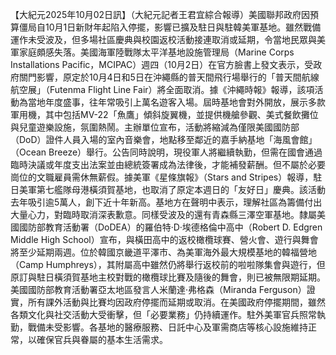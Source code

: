 【大紀元2025年10月02日訊】（大紀元記者王君宜綜合報導）美國聯邦政府因預算僵局自10月1日新財年起陷入停擺，影響已擴及駐日與駐韓美軍基地。雖然戰備運作未受波及，但多場社區慶典與校園返校活動接連取消或延期，令當地民眾與美軍家庭頗感失落。美國海軍陸戰隊太平洋基地設施管理局（Marine Corps Installations Pacific，MCIPAC）週四（10月2日）在官方臉書上發文表示，受政府關門影響，原定於10月4日和5日在沖繩縣的普天間飛行場舉行的「普天間航線航空展」（Futenma Flight Line Fair）將全面取消。據《沖繩時報》報導，該項活動為當地年度盛事，往年常吸引上萬名遊客入場。屆時基地會對外開放，展示多款軍用機，其中包括MV-22「魚鷹」傾斜旋翼機，並提供機艙參觀、美式餐飲攤位與兒童遊樂設施，氛圍熱鬧。主辦單位宣布，活動將縮減為僅限美國國防部（DoD）證件人員入場的室內音樂會，地點移至鄰近的嘉手納基地「海風會館」（Ocean Breeze）舉行。公告同時說明，現役軍人將繼續執勤，但需在國會通過臨時決議或年度支出法案並由總統簽署成為法律後，才能補發薪酬。但不屬於必要崗位的文職雇員需休無薪假。據美軍《星條旗報》（Stars and Stripes）報導，駐日美軍第七艦隊母港橫須賀基地，也取消了原定本週日的「友好日」慶典。該活動去年吸引逾5萬人，創下近十年新高。基地方在聲明中表示，理解社區為籌備付出大量心力，對臨時取消深表歉意。同樣受波及的還有青森縣三澤空軍基地。隸屬美國國防部教育活動署（DoDEA）的羅伯特‧D‧埃德格倫中高中（Robert D. Edgren Middle High School）宣布，與橫田高中的返校橄欖球賽、營火會、遊行與舞會將至少延期兩週。位於韓國京畿道平澤市、為美軍海外最大規模基地的韓福營地（Camp Humphreys），其附屬高中雖然仍將舉行返校前的啦啦隊集會與遊行，但原訂與駐日橫須賀基地主校對戰的橄欖球比賽及隨後的舞會，則已被無限期延期。美國國防部教育活動署亞太地區發言人米蘭達‧弗格森（Miranda Ferguson）證實，所有課外活動與比賽均因政府停擺而延期或取消。在美國政府停擺期間，雖然各類文化與社交活動大受衝擊，但「必要業務」仍持續運作。駐外美軍官兵照常執勤，戰備未受影響。各基地的醫療服務、日託中心及軍需商店等核心設施維持正常，以確保官兵與眷屬的基本生活需求。